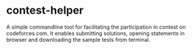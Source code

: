 # contest-helper
A simple commandline tool for facilitating the participation in contest on codeforces.com. It enables submitting solutions,  opening statements in browser and downloading the sample tests from terminal.
